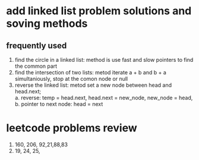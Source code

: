# add linked list problem solutions and soving methods
## frequently used 
1. find the circle in a linked list: method is use fast and slow pointers to find the common part
2. find the intersection of two lists: metod iterate a + b and b + a simultaniously, stop at the comon node or null
3. reverse the linked list: metod set a new node between head and head.next;  
a. reverse: temp = head.next, head.next = new_node, new_node = head, 
b. pointer to next node: head = next
# leetcode problems review
1. 160, 206, 92,21,88,83
2. 19, 24, 25,
